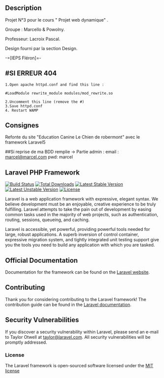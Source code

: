﻿Description
-------
Projet N°3 pour le cours " Projet web dynamique" .

Groupe : Marcello & Powolny.

Professeur: Lacroix Pascal.

Design fourni par la section Design.

-=[IEPS Fléron]=-

#SI ERREUR 404 
-------
    1.Open apache httpd.conf and find this line :

    #LoadModule rewrite_module modules/mod_rewrite.so

    2.Uncomment this line (remove the #)
    3.Save httpd.conf
    4. Restart WAMP


Consignes 
-------
 Refonte du site "Education Canine Le Chien de robermont" avec le framework Laravel5

##Si reprise de ma BDD remplie -> Partie admin :
email : marcel@marcel.com
pwd: marcel



## Laravel PHP Framework

[![Build Status](https://travis-ci.org/laravel/framework.svg)](https://travis-ci.org/laravel/framework)
[![Total Downloads](https://poser.pugx.org/laravel/framework/d/total.svg)](https://packagist.org/packages/laravel/framework)
[![Latest Stable Version](https://poser.pugx.org/laravel/framework/v/stable.svg)](https://packagist.org/packages/laravel/framework)
[![Latest Unstable Version](https://poser.pugx.org/laravel/framework/v/unstable.svg)](https://packagist.org/packages/laravel/framework)
[![License](https://poser.pugx.org/laravel/framework/license.svg)](https://packagist.org/packages/laravel/framework)

Laravel is a web application framework with expressive, elegant syntax. We believe development must be an enjoyable, creative experience to be truly fulfilling. Laravel attempts to take the pain out of development by easing common tasks used in the majority of web projects, such as authentication, routing, sessions, queueing, and caching.

Laravel is accessible, yet powerful, providing powerful tools needed for large, robust applications. A superb inversion of control container, expressive migration system, and tightly integrated unit testing support give you the tools you need to build any application with which you are tasked.

## Official Documentation

Documentation for the framework can be found on the [Laravel website](http://laravel.com/docs).

## Contributing

Thank you for considering contributing to the Laravel framework! The contribution guide can be found in the [Laravel documentation](http://laravel.com/docs/contributions).

## Security Vulnerabilities

If you discover a security vulnerability within Laravel, please send an e-mail to Taylor Otwell at taylor@laravel.com. All security vulnerabilities will be promptly addressed.

### License

The Laravel framework is open-sourced software licensed under the [MIT license](http://opensource.org/licenses/MIT)

